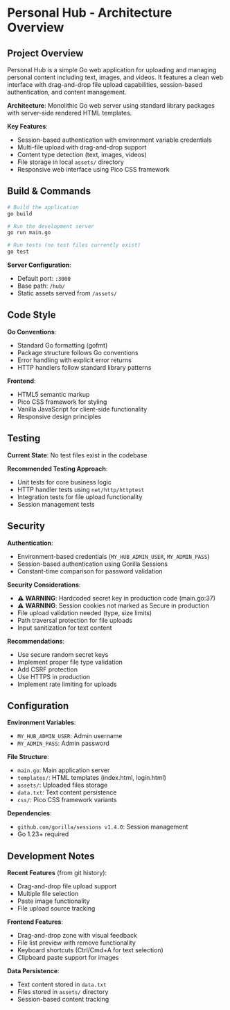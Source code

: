 # Personal Hub - Architecture Overview

## Project Overview

Personal Hub is a simple Go web application for uploading and managing personal content including text, images, and videos. It features a clean web interface with drag-and-drop file upload capabilities, session-based authentication, and content management.

**Architecture**: Monolithic Go web server using standard library packages with server-side rendered HTML templates.

**Key Features**:
- Session-based authentication with environment variable credentials
- Multi-file upload with drag-and-drop support
- Content type detection (text, images, videos)
- File storage in local `assets/` directory
- Responsive web interface using Pico CSS framework

## Build & Commands

```bash
# Build the application
go build

# Run the development server
go run main.go

# Run tests (no test files currently exist)
go test
```

**Server Configuration**:
- Default port: `:3000`
- Base path: `/hub/`
- Static assets served from `/assets/`

## Code Style

**Go Conventions**:
- Standard Go formatting (gofmt)
- Package structure follows Go conventions
- Error handling with explicit error returns
- HTTP handlers follow standard library patterns

**Frontend**:
- HTML5 semantic markup
- Pico CSS framework for styling
- Vanilla JavaScript for client-side functionality
- Responsive design principles

## Testing

**Current State**: No test files exist in the codebase

**Recommended Testing Approach**:
- Unit tests for core business logic
- HTTP handler tests using `net/http/httptest`
- Integration tests for file upload functionality
- Session management tests

## Security

**Authentication**:
- Environment-based credentials (`MY_HUB_ADMIN_USER`, `MY_ADMIN_PASS`)
- Session-based authentication using Gorilla Sessions
- Constant-time comparison for password validation

**Security Considerations**:
- ⚠️ **WARNING**: Hardcoded secret key in production code (main.go:37)
- ⚠️ **WARNING**: Session cookies not marked as Secure in production
- File upload validation needed (type, size limits)
- Path traversal protection for file uploads
- Input sanitization for text content

**Recommendations**:
- Use secure random secret keys
- Implement proper file type validation
- Add CSRF protection
- Use HTTPS in production
- Implement rate limiting for uploads

## Configuration

**Environment Variables**:
- `MY_HUB_ADMIN_USER`: Admin username
- `MY_ADMIN_PASS`: Admin password

**File Structure**:
- `main.go`: Main application server
- `templates/`: HTML templates (index.html, login.html)
- `assets/`: Uploaded files storage
- `data.txt`: Text content persistence
- `css/`: Pico CSS framework variants

**Dependencies**:
- `github.com/gorilla/sessions v1.4.0`: Session management
- Go 1.23+ required

## Development Notes

**Recent Features** (from git history):
- Drag-and-drop file upload support
- Multiple file selection
- Paste image functionality
- File upload source tracking

**Frontend Features**:
- Drag-and-drop zone with visual feedback
- File list preview with remove functionality
- Keyboard shortcuts (Ctrl/Cmd+A for text selection)
- Clipboard paste support for images

**Data Persistence**:
- Text content stored in `data.txt`
- Files stored in `assets/` directory
- Session-based content tracking